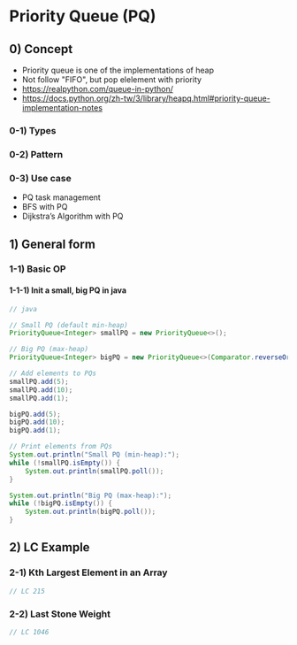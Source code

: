 # Priority Queue (PQ) 

## 0) Concept

- Priority queue is one of the implementations of heap
- Not follow "FIFO", but pop elelement with priority
- https://realpython.com/queue-in-python/
- https://docs.python.org/zh-tw/3/library/heapq.html#priority-queue-implementation-notes

### 0-1) Types

### 0-2) Pattern

### 0-3) Use case

- PQ task management
- BFS with PQ
- Dijkstra’s Algorithm with PQ

## 1) General form

### 1-1) Basic OP

#### 1-1-1) Init a small, big PQ in java

```java
// java

// Small PQ (default min-heap)
PriorityQueue<Integer> smallPQ = new PriorityQueue<>();

// Big PQ (max-heap)
PriorityQueue<Integer> bigPQ = new PriorityQueue<>(Comparator.reverseOrder());

// Add elements to PQs
smallPQ.add(5);
smallPQ.add(10);
smallPQ.add(1);

bigPQ.add(5);
bigPQ.add(10);
bigPQ.add(1);

// Print elements from PQs
System.out.println("Small PQ (min-heap):");
while (!smallPQ.isEmpty()) {
    System.out.println(smallPQ.poll());
}

System.out.println("Big PQ (max-heap):");
while (!bigPQ.isEmpty()) {
    System.out.println(bigPQ.poll());
} 
```

## 2) LC Example


### 2-1) Kth Largest Element in an Array
```java
// LC 215
```


### 2-2) Last Stone Weight
```java
// LC 1046
```


